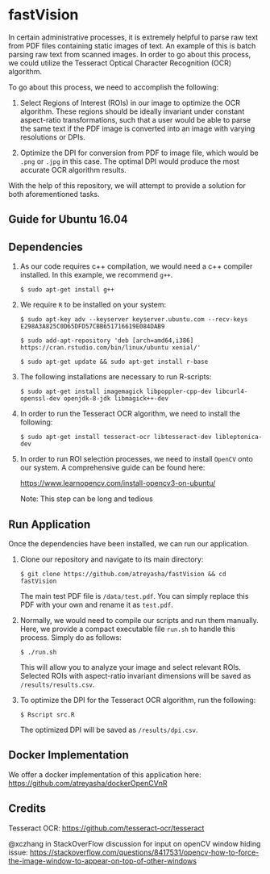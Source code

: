 # fastVision

In certain administrative processes, it is extremely helpful to parse raw text from PDF files containing static images of text. An example of this is batch parsing raw text from scanned images. In order to go about this process, we could utilize the Tesseract Optical Character Recognition (OCR) algorithm.

To go about this process, we need to accomplish the following:

1. Select Regions of Interest (ROIs) in our image to optimize the OCR algorithm. These regions should be ideally invariant under constant aspect-ratio transformations, such that a user would be able to parse the same text if the PDF image is converted into an image with varying resolutions or DPIs.

2. Optimize the DPI for conversion from PDF to image file, which would be `.png` or `.jpg` in this case. The optimal DPI would produce the most accurate OCR algorithm results.

With the help of this repository, we will attempt to provide a solution for both aforementioned tasks.

## Guide for Ubuntu 16.04

## Dependencies

1. As our code requires c++ compilation, we would need a c++ compiler installed. In this example, we recommend `g++`.

   ```shell
   $ sudo apt-get install g++
   ```
   
2. We require `R` to be installed on your system:

   ```shell
   $ sudo apt-key adv --keyserver keyserver.ubuntu.com --recv-keys E298A3A825C0D65DFD57CBB651716619E084DAB9
   
   $ sudo add-apt-repository 'deb [arch=amd64,i386] https://cran.rstudio.com/bin/linux/ubuntu xenial/'
   
   $ sudo apt-get update && sudo apt-get install r-base
   ```

3. The following installations are necessary to run R-scripts:

   ```shell
   $ sudo apt-get install imagemagick libpoppler-cpp-dev libcurl4-openssl-dev openjdk-8-jdk libmagick++-dev
   ```

4. In order to run the Tesseract OCR algorithm, we need to install the following:

   ```shell
   $ sudo apt-get install tesseract-ocr libtesseract-dev libleptonica-dev
   ```

5. In order to run ROI selection processes, we need to install `OpenCV` onto our system. A comprehensive guide can be found here:

   https://www.learnopencv.com/install-opencv3-on-ubuntu/
   
   Note: This step can be long and tedious

## Run Application

Once the dependencies have been installed, we can run our application. 

1. Clone our repository and navigate to its main directory:

   ```shell
   $ git clone https://github.com/atreyasha/fastVision && cd fastVision
   ```

   The main test PDF file is `/data/test.pdf`. You can simply replace this PDF with your own and rename it as `test.pdf`.

2. Normally, we would need to compile our scripts and run them manually. Here, we provide a compact executable file `run.sh` to handle this process. Simply do as follows:

   ```shell
   $ ./run.sh
   ```

   This will allow you to analyze your image and select relevant ROIs. Selected ROIs with aspect-ratio invariant dimensions will be saved as `/results/results.csv`. 

3. To optimize the DPI for the Tesseract OCR algorithm, run the following:

   ```shell
   $ Rscript src.R
   ```

   The optimized DPI will be saved as `/results/dpi.csv`.

## Docker Implementation

We offer a docker implementation of this application here: https://github.com/atreyasha/dockerOpenCVnR

## Credits

Tesseract OCR: https://github.com/tesseract-ocr/tesseract

@xczhang in StackOverFlow discussion for input on openCV window hiding issue:
https://stackoverflow.com/questions/8417531/opencv-how-to-force-the-image-window-to-appear-on-top-of-other-windows
